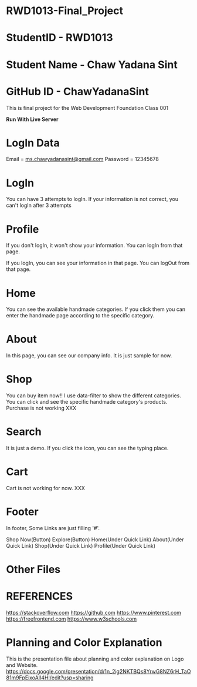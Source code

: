 # RWD1013-Final_Project
# StudentID - RWD1013
# Student Name - Chaw Yadana Sint
# GitHub ID - ChawYadanaSint
This is final project for the Web Development Foundation Class 001 

****Run With Live Server****


# LogIn Data
Email = ms.chawyadanasint@gmail.com
Password = 12345678

# LogIn
<!-- HTML, CSS, JS -->
You can have 3 attempts to logIn.
If your information is not correct, you can't logIn after 3 attempts

# Profile
<!-- HTML, CSS, JS -->
If you don't logIn, it won't show your information.
You can logIn from that page.

If you logIn, you can see your information in that page.
You can logOut from that page.

# Home
<!-- HTML, CSS, JS -->
You can see the available handmade categories.
If you click them you can enter the handmade page according to the specific category.

# About
<!-- HTML, CSS -->
In this page, you can see our company info.
It is just sample for now.

# Shop
<!-- HTML, CSS, JS -->
You can buy item now!!
I use data-filter to show the different categories. You can click and see the specific handmade category's products.
Purchase is not working XXX

# Search
It is just a demo.
If you click the icon, you can see the typing place.

# Cart
Cart is not working for now. XXX

# Footer
In footer, Some Links are just filling '#'.
<!-- Working Links -->
Shop Now(Button)
Explore(Button)
Home(Under Quick Link)
About(Under Quick Link)
Shop(Under Quick Link)
Profile(Under Quick Link)

# Other Files
  <!-- MockData JS -->
  <!-- Navigation JS CSS -->
  <!-- Footer CSS -->
  <!-- Felt HTML JS -->
  <!-- Resin HTML JS -->
  <!-- Crochet HTML JS -->
  <!-- Clay HTML JS -->
  <!-- Embroidery HTML JS -->


# REFERENCES
https://stackoverflow.com
https://github.com
https://www.pinterest.com
https://freefrontend.com
https://www.w3schools.com

# Planning and Color Explanation
This is the presentation file about planning and color explanation on Logo and Website.
https://docs.google.com/presentation/d/1n_2ig2NKTBQs8YrwG8NZ6rH_TaO81m9FpEixoAlI4HI/edit?usp=sharing

